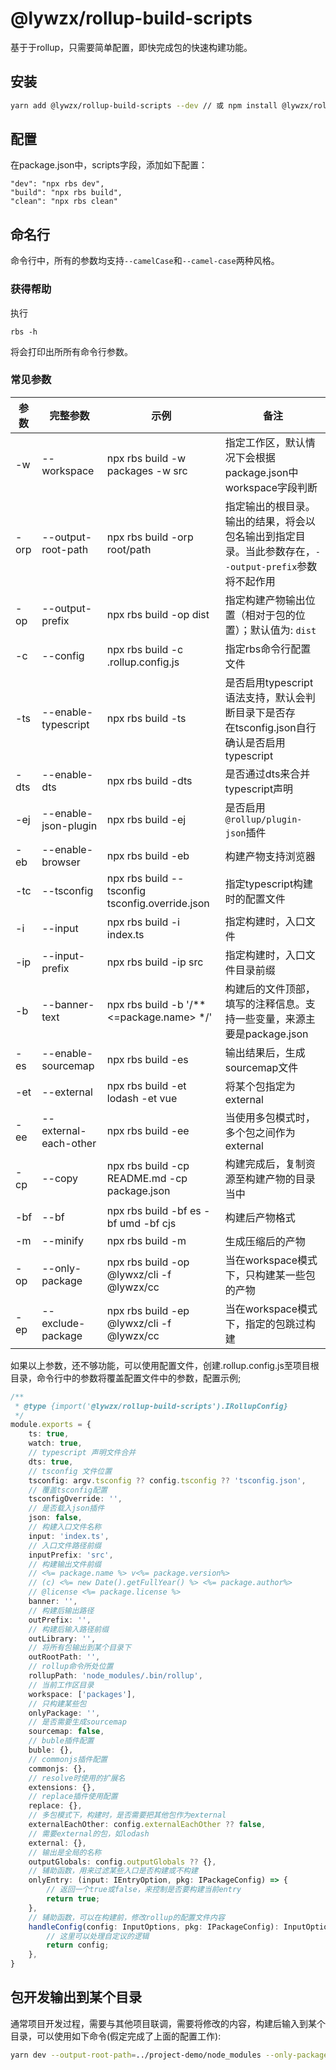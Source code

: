 # @lywzx/rollup-build-scripts

基于于rollup，只需要简单配置，即快完成包的快速构建功能。

## 安装

```bash
yarn add @lywzx/rollup-build-scripts --dev // 或 npm install @lywzx/rollup-build-scripts --save-dev
```

## 配置

在package.json中，scripts字段，添加如下配置：

```
"dev": "npx rbs dev",
"build": "npx rbs build",
"clean": "npx rbs clean"
```

## 命名行

命令行中，所有的参数均支持`--camelCase`和`--camel-case`两种风格。

### 获得帮助

执行

`rbs -h` 

将会打印出所所有命令行参数。


### 常见参数

| 参数   | 完整参数                  | 示例                                              | 备注                                                                  |
|------|-----------------------|-------------------------------------------------|---------------------------------------------------------------------|
| -w   | --workspace           | npx rbs build -w packages -w src                | 指定工作区，默认情况下会根据package.json中workspace字段判断                            |
| -orp | --output-root-path    | npx rbs build -orp root/path                    | 指定输出的根目录。输出的结果，将会以包名输出到指定目录。当此参数存在，`--output-prefix`参数将不起作用         |
| -op  | --output-prefix       | npx rbs build -op dist                          | 指定构建产物输出位置（相对于包的位置）；默认值为: `dist`                                    |
| -c   | --config              | npx rbs build -c .rollup.config.js              | 指定rbs命令行配置文件                                                        |
| -ts  | --enable-typescript   | npx rbs build -ts                               | 是否启用typescript语法支持，默认会判断目录下是否存<br/>在tsconfig.json自行确认是否启用typescript |
| -dts | --enable-dts          | npx rbs build -dts                              | 是否通过dts来合并typescript声明                                              |
| -ej  | --enable-json-plugin  | npx rbs build -ej                               | 是否启用`@rollup/plugin-json`插件                                         |
| -eb  | --enable-browser      | npx rbs build -eb                               | 构建产物支持浏览器                                                           |
| -tc  | --tsconfig            | npx rbs build --tsconfig tsconfig.override.json | 指定typescript构建时的配置文件                                                |
| -i   | --input               | npx rbs build -i index.ts                       | 指定构建时，入口文件                                                          |
| -ip  | --input-prefix        | npx rbs build -ip src                           | 指定构建时，入口文件目录前缀                                                      |
| -b   | --banner-text         | npx rbs build -b '/** <=package.name> */'       | 构建后的文件顶部，填写的注释信息。支持一些变量，来源主要是package.json                           |
| -es  | --enable-sourcemap    | npx rbs build -es                               | 输出结果后，生成sourcemap文件                                                 |
| -et  | --external            | npx rbs build -et lodash -et vue                | 将某个包指定为external                                                     |
| -ee  | --external-each-other | npx rbs build -ee                               | 当使用多包模式时，多个包之间作为external                                            |
| -cp  | --copy                | npx rbs build -cp README.md -cp package.json    | 构建完成后，复制资源至构建产物的目录当中                                                |
| -bf  | --bf                  | npx rbs build -bf es -bf umd -bf cjs            | 构建后产物格式                                                             |
| -m   | --minify              | npx rbs build -m                                | 生成压缩后的产物                                                            |
| -op  | --only-package        | npx rbs build -op @lywxz/cli -f @lywzx/cc       | 当在workspace模式下，只构建某一些包的产物                                           |
| -ep  | --exclude-package     | npx rbs build -ep @lywxz/cli -f @lywzx/cc       | 当在workspace模式下，指定的包跳过构建                                             |


如果以上参数，还不够功能，可以使用配置文件，创建.rollup.config.js至项目根目录，命令行中的参数将覆盖配置文件中的参数，配置示例;

```typescript
/**
 * @type {import('@lywzx/rollup-build-scripts').IRollupConfig}
 */
module.exports = {
    ts: true,
    watch: true,
    // typescript 声明文件合并
    dts: true,
    // tsconfig 文件位置
    tsconfig: argv.tsconfig ?? config.tsconfig ?? 'tsconfig.json',
    // 覆盖tsconfig配置
    tsconfigOverride: '',
    // 是否载入json插件
    json: false,
    // 构建入口文件名称
    input: 'index.ts',
    // 入口文件路径前缀
    inputPrefix: 'src',
    // 构建输出文件前缀
    // <%= package.name %> v<%= package.version%>
    // (c) <%= new Date().getFullYear() %> <%= package.author%>
    // @license <%= package.license %>
    banner: '',
    // 构建后输出路径
    outPrefix: '',
    // 构建后输入路径前缀
    outLibrary: '',
    // 将所有包输出到某个目录下
    outRootPath: '',
    // rollup命令所处位置
    rollupPath: 'node_modules/.bin/rollup',
    // 当前工作区目录
    workspace: ['packages'],
    // 只构建某些包
    onlyPackage: '',
    // 是否需要生成sourcemap
    sourcemap: false,
    // buble插件配置
    buble: {},
    // commonjs插件配置
    commonjs: {},
    // resolve时使用的扩展名
    extensions: {},
    // replace插件使用配置
    replace: {},
    // 多包模式下，构建时，是否需要把其他包作为external
    externalEachOther: config.externalEachOther ?? false,
    // 需要external的包，如lodash
    external: {},
    // 输出是全局的名称
    outputGlobals: config.outputGlobals ?? {},
    // 辅助函数，用来过滤某些入口是否构建或不构建
    onlyEntry: (input: IEntryOption, pkg: IPackageConfig) => {
        // 返回一个true或false，来控制是否要构建当前entry
        return true; 
    },
    // 辅助函数，可以在构建前，修改rollup的配置文件内容
    handleConfig(config: InputOptions, pkg: IPackageConfig): InputOptions {
        // 这里可以处理自定议的逻辑
        return config;
    },
}
```

## 包开发输出到某个目录

通常项目开发过程，需要与其他项目联调，需要将修改的内容，构建后输入到某个目录，可以使用如下命令(假定完成了上面的配置工作):

```bash
yarn dev --output-root-path=../project-demo/node_modules --only-package=@test/package1 --only-package=@test/package2
```

